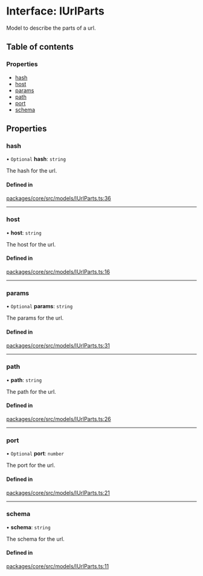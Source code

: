 # Interface: IUrlParts

Model to describe the parts of a url.

## Table of contents

### Properties

- [hash](IUrlParts.md#hash)
- [host](IUrlParts.md#host)
- [params](IUrlParts.md#params)
- [path](IUrlParts.md#path)
- [port](IUrlParts.md#port)
- [schema](IUrlParts.md#schema)

## Properties

### hash

• `Optional` **hash**: `string`

The hash for the url.

#### Defined in

[packages/core/src/models/IUrlParts.ts:36](https://github.com/gtscio/framework/blob/ed1186b/packages/core/src/models/IUrlParts.ts#L36)

___

### host

• **host**: `string`

The host for the url.

#### Defined in

[packages/core/src/models/IUrlParts.ts:16](https://github.com/gtscio/framework/blob/ed1186b/packages/core/src/models/IUrlParts.ts#L16)

___

### params

• `Optional` **params**: `string`

The params for the url.

#### Defined in

[packages/core/src/models/IUrlParts.ts:31](https://github.com/gtscio/framework/blob/ed1186b/packages/core/src/models/IUrlParts.ts#L31)

___

### path

• **path**: `string`

The path for the url.

#### Defined in

[packages/core/src/models/IUrlParts.ts:26](https://github.com/gtscio/framework/blob/ed1186b/packages/core/src/models/IUrlParts.ts#L26)

___

### port

• `Optional` **port**: `number`

The port for the url.

#### Defined in

[packages/core/src/models/IUrlParts.ts:21](https://github.com/gtscio/framework/blob/ed1186b/packages/core/src/models/IUrlParts.ts#L21)

___

### schema

• **schema**: `string`

The schema for the url.

#### Defined in

[packages/core/src/models/IUrlParts.ts:11](https://github.com/gtscio/framework/blob/ed1186b/packages/core/src/models/IUrlParts.ts#L11)
